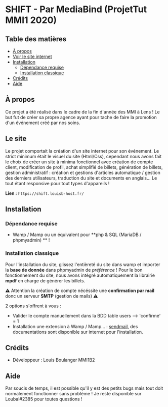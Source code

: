 # SHIFT - Par MediaBind (ProjetTut MMI1 2020)


## Table des matières

- [À propos](#à-propos)
- [Voir le site internet](#le-site)
- [Installation](#installation)
  - [Dépendance requise](#dépendance-requise)
  - [Installation classique](#installation-classique)
- [Crédits](#crédits)
- [Aide](#aide)

## À propos

Ce projet a été réalisé dans le cadre de la fin d'année des MMI à Lens ! Le but fut de créer sa propre agence ayant pour tache de faire la promotion d'un événement créé par nos soins.

## Le site
Le projet comportait la création d'un site internet pour son événement. Le strict minimum était le visuel du site (Html/Css), cependant nous avons fait le choix de créer un site à minima fonctionnel avec création de compte client, modification de profil, achat simplifié de billets, génération de billets, gestion administratif : création et gestions d'articles automatique / gestion des derniers utilisateurs, traduction du site et documents en anglais... Le tout étant responsive pour tout types d'appareils !

**Lien :** `https://shift.louisb-host.fr/`

## Installation

### Dépendance requise
- Wamp / Mamp ou un équivalent pour **php & SQL (MariaDB / phpmyadmin) ** !

### Installation classique

Pour l'installation du site, glissez l'entièreté du site dans wamp et importer la **base de donnée** dans phpmyadmin de *préférence* !
Pour le bon fonctionnement du site, nous avons intégré automatiquement la librairie **mpdf** en charge de générer les billets.

⚠️ Attention la création de compte nécéssite une **confirmation par mail** donc un serveur **SMTP** (gestion de mails) ⚠️

2 options s'offrent à vous : 
  - Valider le compte manuellement dans la BDD table users --> 'confirme' = 1
  - Installation une extension à Wamp / Mamp... : [sendmail](https://www.glob.com.au/sendmail/), des documentations sont disponible sur internet pour l'installation.

## Crédits

- Développeur : Louis Boulanger MMI1B2

## Aide

Par soucis de temps, il est possible qu'il y est des petits bugs mais tout doit normalement fonctionner sans problème !
Je reste disponible sur Loubal#2385 pour toutes questions !
